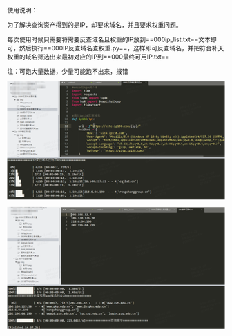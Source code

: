 使用说明：

为了解决查询资产得到的是IP，却要求域名，并且要求权重问题。

每次使用时候只需要将需要反查域名且权重的IP放到==000ip_list.txt==文本即可，然后执行==000IP反查域名查权重.py==，这样即可反查域名，并把符合补天权重的域名筛选出来最初对应的IP到==000最终可用IP.txt==

注：可跑大量数据，少量可能跑不出来，报错

![image-20220322104629822](.\img\截图1.png)

![image-20220322104629843](.\img\截图2.png)

